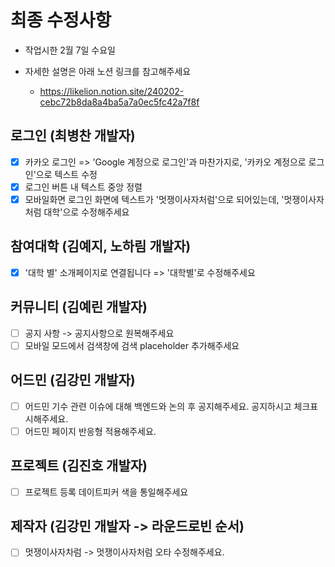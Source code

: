 # 최종 수정사항

-   작업시한 2월 7일 수요일

-   자세한 설명은 아래 노션 링크를 참고해주세요
    -   https://likelion.notion.site/240202-cebc72b8da8a4ba5a7a0ec5fc42a7f8f

## 로그인 (최병찬 개발자)

-   [x] 카카오 로그인 => 'Google 계정으로 로그인'과 마찬가지로, '카카오 계정으로 로그인'으로 텍스트 수정
-   [x] 로그인 버튼 내 텍스트 중앙 정렬
-   [x] 모바일화면 로그인 화면에 텍스트가 '멋쟁이사자처럼'으로 되어있는데, '멋쟁이사자처럼 대학'으로 수정해주세요

## 참여대학 (김예지, 노하림 개발자)

-   [x] '대학 별' 소개페이지로 연결됩니다 => '대학별'로 수정해주세요

## 커뮤니티 (김예린 개발자)

-   [ ] 공지 사항 -> 공지사항으로 원복해주세요
-   [ ] 모바일 모드에서 검색창에 검색 placeholder 추가해주세요

## 어드민 (김강민 개발자)

-   [ ] 어드민 기수 관련 이슈에 대해 백엔드와 논의 후 공지해주세요. 공지하시고 체크표시해주세요.
-   [ ] 어드민 페이지 반응형 적용해주세요.

## 프로젝트 (김진호 개발자)

-   [ ] 프로젝트 등록 데이트피커 색을 통일해주세요

## 제작자 (김강민 개발자 -> 라운드로빈 순서)

-   [ ] 멋쟁이사자차럼 -> 멋쟁이사자처럼 오타 수정해주세요.
